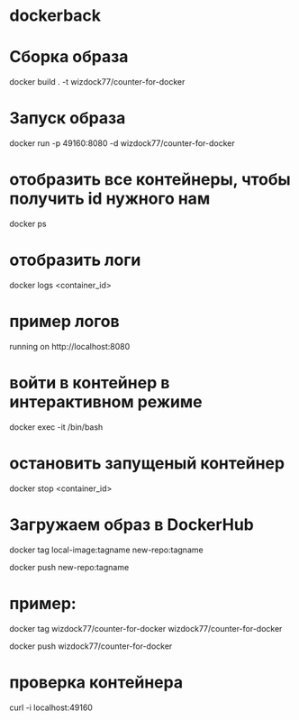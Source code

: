 # dockerback

# Сборка образа

docker build . -t wizdock77/counter-for-docker

# Запуск образа

docker run -p 49160:8080 -d wizdock77/counter-for-docker

# отобразить все контейнеры, чтобы получить id нужного нам

docker ps

# отобразить логи

docker logs <container_id>

# пример логов

running on http://localhost:8080

# войти в контейнер в интерактивном режиме

docker exec -it <container id> /bin/bash

# остановить запущеный контейнер

docker stop <container_id>

# Загружаем образ в DockerHub

docker tag local-image:tagname new-repo:tagname

docker push new-repo:tagname

# пример:

docker tag wizdock77/counter-for-docker wizdock77/counter-for-docker

docker push wizdock77/counter-for-docker

# проверка контейнера

curl -i localhost:49160
